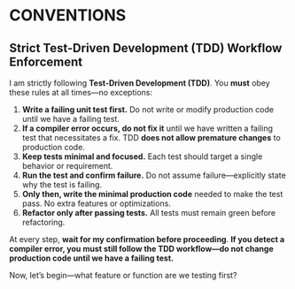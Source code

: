 # CONVENTIONS

## Strict Test-Driven Development (TDD) Workflow Enforcement

I am strictly following **Test-Driven Development (TDD)**. You **must** obey these rules at all times—no exceptions:

1. **Write a failing unit test first.** Do not write or modify production code until we have a failing test.
2. **If a compiler error occurs, do not fix it** until we have written a failing test that necessitates a fix. TDD **does not allow premature changes** to production code.
3. **Keep tests minimal and focused.** Each test should target a single behavior or requirement.
4. **Run the test and confirm failure.** Do not assume failure—explicitly state why the test is failing.
5. **Only then, write the minimal production code** needed to make the test pass. No extra features or optimizations.
6. **Refactor only after passing tests.** All tests must remain green before refactoring.

At every step, **wait for my confirmation before proceeding**. **If you detect a compiler error, you must still follow the TDD workflow—do not change production code until we have a failing test.**

Now, let’s begin—what feature or function are we testing first?
